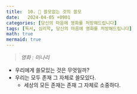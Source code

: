 ```yaml
---
title:  10. 🌿 쓸모없는 것의 쓸모
date:   2024-04-05 +0901
categories: [당신의 마음에 영화를 처방해드립니다]
tags: [독서, 심리학, 당신의 마음에 영화를 처방해드립니다]
math: true
mermaid: true
---
```


> *영화 : 미나리*

- 우리에게 쓸모있는 것은 무엇일까?
- 우리는 모두 존재 그 자체로 쓸모있다.
    - 세상의 모든 존재는 존재 그 자체로 소중하다.